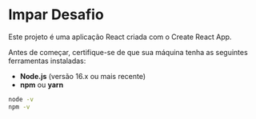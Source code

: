 # Impar Desafio

Este projeto é uma aplicação React criada com o Create React App.


Antes de começar, certifique-se de que sua máquina tenha as seguintes ferramentas instaladas:

- **Node.js** (versão 16.x ou mais recente)
- **npm** ou **yarn**


```bash
node -v
npm -v

